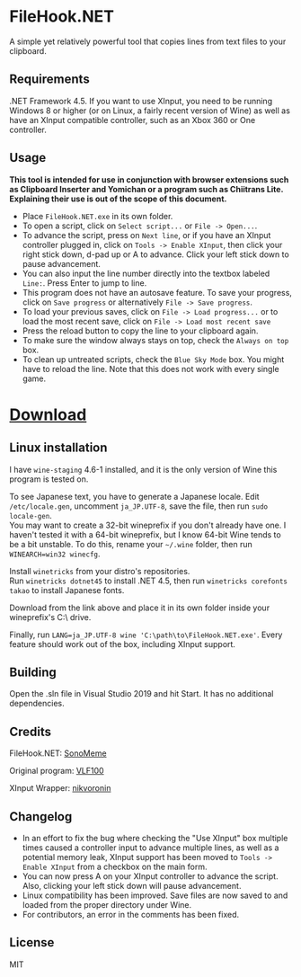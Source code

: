 # FileHook.NET
A simple yet relatively powerful tool that copies lines from text files to your clipboard.

## Requirements
.NET Framework 4.5. If you want to use XInput, you need to be running Windows 8 or higher (or on Linux, a fairly recent version of Wine) as well as have an XInput compatible controller, such as an Xbox 360 or One controller.

## Usage
**This tool is intended for use in conjunction with browser extensions such as Clipboard Inserter and Yomichan or a program such as Chiitrans Lite. Explaining their use is out of the scope of this document.**

* Place `FileHook.NET.exe` in its own folder.
* To open a script, click on `Select script...` or `File -> Open...`. 
* To advance the script, press on `Next line`, or if you have an XInput controller plugged in, click on `Tools -> Enable XInput`, then click your right stick down, d-pad up or A to advance. Click your left stick down to pause advancement.
* You can also input the line number directly into the textbox labeled `Line:`. Press Enter to jump to line.
* This program does not have an autosave feature. To save your progress, click on `Save progress` or alternatively `File -> Save progress`.
* To load your previous saves, click on `File -> Load progress...` or to load the most recent save, click on `File -> Load most recent save`
* Press the reload button to copy the line to your clipboard again.
* To make sure the window always stays on top, check the `Always on top` box.
* To clean up untreated scripts, check the `Blue Sky Mode` box. You might have to reload the line. Note that this does not work with every single game.

# [Download](https://github.com/SonoMeme/FileHook.NET/releases/latest/download//FileHook.NET.exe)

## Linux installation
I have `wine-staging` 4.6-1 installed, and it is the only version of Wine this program is tested on.

To see Japanese text, you have to generate a Japanese locale. Edit `/etc/locale.gen`, uncomment `ja_JP.UTF-8`, save the file, then run `sudo locale-gen`.  
You may want to create a 32-bit wineprefix if you don't already have one. I haven't tested it with a 64-bit wineprefix, but I know 64-bit Wine tends to be a bit unstable. To do this, rename your `~/.wine` folder, then run `WINEARCH=win32 winecfg`.

Install `winetricks` from your distro's repositories.  
Run `winetricks dotnet45` to install .NET 4.5, then run `winetricks corefonts takao` to install Japanese fonts.

Download from the link above and place it in its own folder inside your wineprefix's C:\ drive.

Finally, run `LANG=ja_JP.UTF-8 wine 'C:\path\to\FileHook.NET.exe'`. Every feature should work out of the box, including XInput support. 

## Building
Open the .sln file in Visual Studio 2019 and hit Start. It has no additional dependencies.

## Credits
FileHook.NET: [SonoMeme](https://twitter.com/SonoMeme)

Original program: [VLF100](https://github.com/VLF100/FileHook)

XInput Wrapper: [nikvoronin](https://github.com/nikvoronin/XInput.Wrapper)

## Changelog
* In an effort to fix the bug where checking the "Use XInput" box multiple times caused a controller input to advance multiple lines, as well as a potential memory leak, XInput support has been moved to `Tools -> Enable XInput` from a checkbox on the main form.
* You can now press A on your XInput controller to advance the script. Also, clicking your left stick down will pause advancement.
* Linux compatibility has been improved. Save files are now saved to and loaded from the proper directory under Wine.
* For contributors, an error in the comments has been fixed.

## License
MIT

